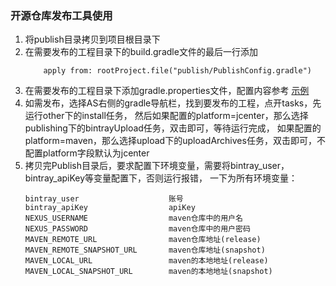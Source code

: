### 开源仓库发布工具使用
1. 将publish目录拷贝到项目根目录下
2. 在需要发布的工程目录下的build.gradle文件的最后一行添加    
    ```
        apply from: rootProject.file("publish/PublishConfig.gradle")
    ```
3. 在需要发布的工程目录下添加gradle.properties文件，配置内容参考 [示例](gradle.properties.simple)
4. 如需发布，选择AS右侧的gradle导航栏，找到要发布的工程，点开tasks，先运行other下的install任务，
然后如果配置的platform=jcenter，那么选择publishing下的bintrayUpload任务，双击即可，等待运行完成，
如果配置的platform=maven，那么选择upload下的uploadArchives任务，双击即可，不配置platform字段默认为jcenter
5. 拷贝完Publish目录后，要求配置下环境变量，需要将bintray_user，bintray_apiKey等变量配置下，否则运行报错，
一下为所有环境变量：
    ```
    bintray_user                    账号
    bintray_apiKey                  apiKey
    NEXUS_USERNAME                  maven仓库中的用户名
    NEXUS_PASSWORD                  maven仓库中的用户密码
    MAVEN_REMOTE_URL                maven仓库地址(release)
    MAVEN_REMOTE_SNAPSHOT_URL       maven仓库地址(snapshot)
    MAVEN_LOCAL_URL                 maven的本地地址(release)
    MAVEN_LOCAL_SNAPSHOT_URL        maven的本地地址(snapshot)
    ```